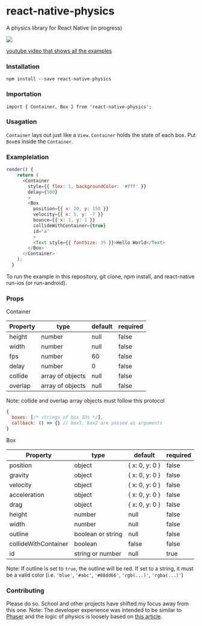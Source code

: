 # react-native-physics

A physics library for React Native (in progress)

![](https://media.giphy.com/media/l3q2BzY2X9gmPPCta/giphy.gif)

[youtube video that shows all the examples](https://www.youtube.com/watch?v=i3Bjl5walow)
### Installation

`npm install --save react-native-physics`

### Importation

`import { Container, Box } from 'react-native-physics';`

### Usagation
`Container` lays out just like a `View`. `Container` holds the state of each box.  Put `Box`es inside the `Container`.

### Examplelation
```javascript
render() {
    return (
      <Container
        style={{ flex: 1, backgroundColor: '#fff' }}
        delay={500}
        >
        <Box
          position={{ x: 20, y: 150 }}
          velocity={{ x: 5, y: -7 }}
          bounce={{ x: 1, y: 1 }}
          collideWithContainer={true}
          id="a"
          >
          <Text style={{ fontSize: 35 }}>Hello World</Text>
        </Box>
      </Container>
    );
  }
```

To run the example in this repository, git clone, npm install, and react-native run-ios (or run-android).

### Props
Container

| Property | type             | default | required |
|----------|------------------|---------|----------|
| height   | number           | null    | false    |
| width    | number           | null    | false    |
| fps      | number           | 60      | false    |
| delay    | number           | 0       | false    |
| collide  | array of objects | null    | false    |
| overlap  | array of objects | null    | false    |

Note: collide and overlap array objects must follow this protocol

```javascript
{
  boxes: [/* strings of box IDs */],
  callback: () => {} // box1, box2 are passed as arguments
}
```

Box

| Property             | type              | default         | required |
|----------------------|-------------------|-----------------|----------|
| position             | object            | { x: 0,  y: 0 } | false    |
| gravity              | object            | { x: 0, y: 0 }  | false    |
| velocity             | object            | { x: 0, y: 0 }  | false    |
| acceleration         | object            | { x: 0, y: 0 }  | false    |
| drag                 | object            | { x: 0, y: 0 }  | false    |
| height               | number            | null            | false    |
| width                | number            | null            | false    |
| outline              | boolean or string | null            | false    |
| collideWithContainer | boolean           | false           | false    |
| id                   | string or number  | null            | true     |

Note: If outline is set to `true`, the outline will be red.  If set to a string, it must be a valid color (i.e. `'blue'`, `'#abc'`, `'#88dd66'`, `'rgb(...)'`, `'rgba(...)'`)

### Contributing
Please do so.  School and other projects have shifted my focus away from this one.
Note: The developer experience was intended to be similar to [Phaser](http://phaser.io/) and the logic of physics is loosely based on [this article](https://www.ibm.com/developerworks/library/wa-build2dphysicsengine/).
